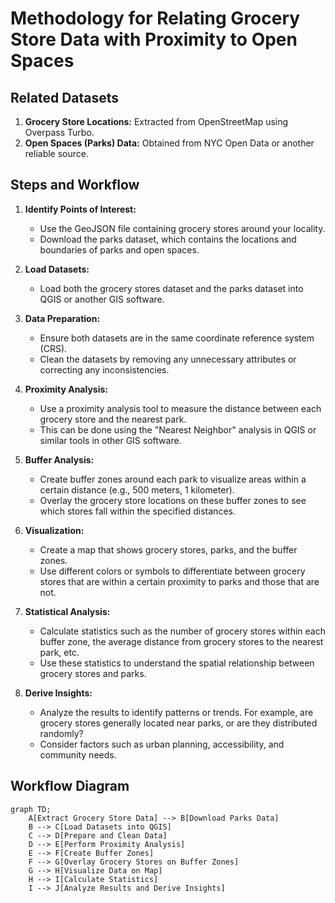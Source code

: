 # Methodology for Relating Grocery Store Data with Proximity to Open Spaces

## Related Datasets
1. **Grocery Store Locations:** Extracted from OpenStreetMap using Overpass Turbo.
2. **Open Spaces (Parks) Data:** Obtained from NYC Open Data or another reliable source.

## Steps and Workflow

1. **Identify Points of Interest:**
   - Use the GeoJSON file containing grocery stores around your locality.
   - Download the parks dataset, which contains the locations and boundaries of parks and open spaces.

2. **Load Datasets:**
   - Load both the grocery stores dataset and the parks dataset into QGIS or another GIS software.

3. **Data Preparation:**
   - Ensure both datasets are in the same coordinate reference system (CRS).
   - Clean the datasets by removing any unnecessary attributes or correcting any inconsistencies.

4. **Proximity Analysis:**
   - Use a proximity analysis tool to measure the distance between each grocery store and the nearest park.
   - This can be done using the "Nearest Neighbor" analysis in QGIS or similar tools in other GIS software.

5. **Buffer Analysis:**
   - Create buffer zones around each park to visualize areas within a certain distance (e.g., 500 meters, 1 kilometer).
   - Overlay the grocery store locations on these buffer zones to see which stores fall within the specified distances.

6. **Visualization:**
   - Create a map that shows grocery stores, parks, and the buffer zones.
   - Use different colors or symbols to differentiate between grocery stores that are within a certain proximity to parks and those that are not.

7. **Statistical Analysis:**
   - Calculate statistics such as the number of grocery stores within each buffer zone, the average distance from grocery stores to the nearest park, etc.
   - Use these statistics to understand the spatial relationship between grocery stores and parks.

8. **Derive Insights:**
   - Analyze the results to identify patterns or trends. For example, are grocery stores generally located near parks, or are they distributed randomly?
   - Consider factors such as urban planning, accessibility, and community needs.

## Workflow Diagram
```mermaid
graph TD;
    A[Extract Grocery Store Data] --> B[Download Parks Data]
    B --> C[Load Datasets into QGIS]
    C --> D[Prepare and Clean Data]
    D --> E[Perform Proximity Analysis]
    E --> F[Create Buffer Zones]
    F --> G[Overlay Grocery Stores on Buffer Zones]
    G --> H[Visualize Data on Map]
    H --> I[Calculate Statistics]
    I --> J[Analyze Results and Derive Insights]
